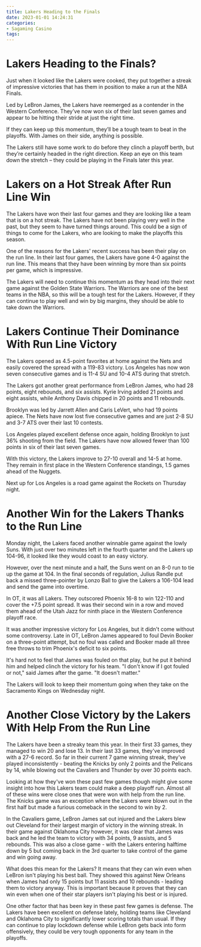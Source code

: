 ```yaml
---
title: Lakers Heading to the Finals
date: 2023-01-01 14:24:31
categories:
- Sagaming Casino
tags:
---
```



#  Lakers Heading to the Finals?

Just when it looked like the Lakers were cooked, they put together a streak of impressive victories that has them in position to make a run at the NBA Finals.

Led by LeBron James, the Lakers have reemerged as a contender in the Western Conference. They’ve now won six of their last seven games and appear to be hitting their stride at just the right time.

If they can keep up this momentum, they’ll be a tough team to beat in the playoffs. With James on their side, anything is possible.

The Lakers still have some work to do before they clinch a playoff berth, but they’re certainly headed in the right direction. Keep an eye on this team down the stretch – they could be playing in the Finals later this year.

#  Lakers on a Hot Streak After Run Line Win

The Lakers have won their last four games and they are looking like a team that is on a hot streak. The Lakers have not been playing very well in the past, but they seem to have turned things around. This could be a sign of things to come for the Lakers, who are looking to make the playoffs this season.

One of the reasons for the Lakers' recent success has been their play on the run line. In their last four games, the Lakers have gone 4-0 against the run line. This means that they have been winning by more than six points per game, which is impressive.

The Lakers will need to continue this momentum as they head into their next game against the Golden State Warriors. The Warriors are one of the best teams in the NBA, so this will be a tough test for the Lakers. However, if they can continue to play well and win by big margins, they should be able to take down the Warriors.

#  Lakers Continue Their Dominance With Run Line Victory

The Lakers opened as 4.5-point favorites at home against the Nets and easily covered the spread with a 119-83 victory. Los Angeles has now won seven consecutive games and is 11-4 SU and 10-4 ATS during that stretch.

The Lakers got another great performance from LeBron James, who had 28 points, eight rebounds, and six assists. Kyrie Irving added 21 points and eight assists, while Anthony Davis chipped in 20 points and 11 rebounds.

Brooklyn was led by Jarrett Allen and Caris LeVert, who had 19 points apiece. The Nets have now lost five consecutive games and are just 2-8 SU and 3-7 ATS over their last 10 contests.

Los Angeles played excellent defense once again, holding Brooklyn to just 36% shooting from the field. The Lakers have now allowed fewer than 100 points in six of their last seven games.

With this victory, the Lakers improve to 27-10 overall and 14-5 at home. They remain in first place in the Western Conference standings, 1.5 games ahead of the Nuggets.

Next up for Los Angeles is a road game against the Rockets on Thursday night.

#  Another Win for the Lakers Thanks to the Run Line

Monday night, the Lakers faced another winnable game against the lowly Suns. With just over two minutes left in the fourth quarter and the Lakers up 104-96, it looked like they would coast to an easy victory.

However, over the next minute and a half, the Suns went on an 8-0 run to tie up the game at 104. In the final seconds of regulation, Julius Randle put back a missed three-pointer by Lonzo Ball to give the Lakers a 106-104 lead and send the game into overtime.

In OT, it was all Lakers. They outscored Phoenix 16-8 to win 122-110 and cover the +7.5 point spread. It was their second win in a row and moved them ahead of the Utah Jazz for ninth place in the Western Conference playoff race.

It was another impressive victory for Los Angeles, but it didn't come without some controversy. Late in OT, LeBron James appeared to foul Devin Booker on a three-point attempt, but no foul was called and Booker made all three free throws to trim Phoenix's deficit to six points.

It's hard not to feel that James was fouled on that play, but he put it behind him and helped clinch the victory for his team. "I don't know if I got fouled or not," said James after the game. "It doesn't matter."

The Lakers will look to keep their momentum going when they take on the Sacramento Kings on Wednesday night.

#  Another Close Victory by the Lakers With Help From the Run Line

The Lakers have been a streaky team this year. In their first 33 games, they managed to win 20 and lose 13. In their last 33 games, they've improved with a 27-6 record. So far in their current 7 game winning streak, they've played inconsistently - beating the Knicks by only 2 points and the Pelicans by 14, while blowing out the Cavaliers and Thunder by over 30 points each.

Looking at how they've won these past few games though might give some insight into how this Lakers team could make a deep playoff run. Almost all of these wins were close ones that were won with help from the run line. The Knicks game was an exception where the Lakers were blown out in the first half but made a furious comeback in the second to win by 2.

In the Cavaliers game, LeBron James sat out injured and the Lakers blew out Cleveland for their largest margin of victory in the winning streak. In their game against Oklahoma City however, it was clear that James was back and he led the team to victory with 34 points, 9 assists, and 5 rebounds. This was also a close game - with the Lakers entering halftime down by 5 but coming back in the 3rd quarter to take control of the game and win going away.

What does this mean for the Lakers? It means that they can win even when LeBron isn't playing his best ball. They showed this against New Orleans when James had only 15 points but 11 assists and 10 rebounds - leading them to victory anyway. This is important because it proves that they can win even when one of their star players isn't playing his best or is injured.

One other factor that has been key in these past few games is defense. The Lakers have been excellent on defense lately, holding teams like Cleveland and Oklahoma City to significantly lower scoring totals than usual. If they can continue to play lockdown defense while LeBron gets back into form offensively, they could be very tough opponents for any team in the playoffs.